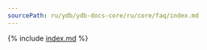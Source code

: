 ```yaml
---
sourcePath: ru/ydb/ydb-docs-core/ru/core/faq/index.md
---
```

{% include [index.md](_includes/index.md) %}

